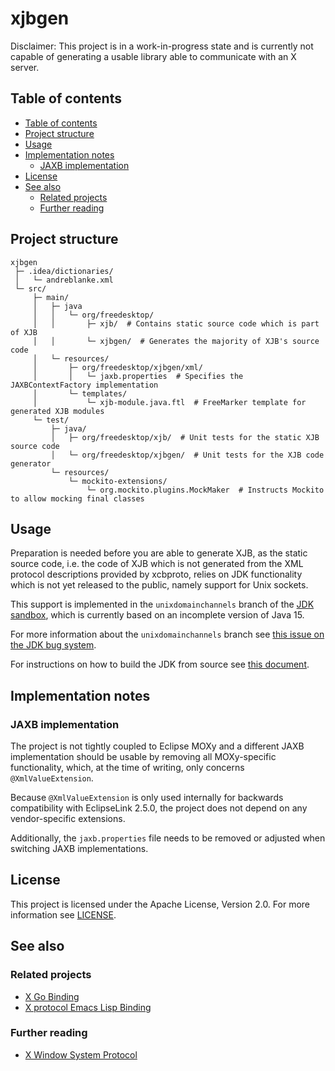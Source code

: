 # xjbgen

Disclaimer: This project is in a work-in-progress state and is currently not capable of generating a usable library
able to communicate with an X server.

## Table of contents

* [Table of contents](#table-of-contents)
* [Project structure](#project-structure)
* [Usage](#usage)
* [Implementation notes](#implementation-notes)
    * [JAXB implementation](#jaxb-implementation)
* [License](#license)
* [See also](#see-also)
    * [Related projects](#related-projects)
    * [Further reading](#further-reading)

## Project structure

```text
xjbgen
 ├─ .idea/dictionaries/
 │   └─ andreblanke.xml
 └─ src/
     ├─ main/
     │   ├─ java
     │   │   └─ org/freedesktop/
     │   │       ├─ xjb/  # Contains static source code which is part of XJB
     │   │       └─ xjbgen/  # Generates the majority of XJB's source code
     │   └─ resources/
     │       ├─ org/freedesktop/xjbgen/xml/
     │       │   └─ jaxb.properties  # Specifies the JAXBContextFactory implementation
     │       └─ templates/
     │           └─ xjb-module.java.ftl  # FreeMarker template for generated XJB modules
     └─ test/
         ├─ java/
         │   ├─ org/freedesktop/xjb/  # Unit tests for the static XJB source code
         │   └─ org/freedesktop/xjbgen/  # Unit tests for the XJB code generator
         └─ resources/
             └─ mockito-extensions/
                 └─ org.mockito.plugins.MockMaker  # Instructs Mockito to allow mocking final classes
```

## Usage

Preparation is needed before you are able to generate XJB, as the static source code,
i.e. the code of XJB which is not generated from the XML protocol descriptions provided by xcbproto,
relies on JDK functionality which is not yet released to the public, namely support for Unix sockets.

This support is implemented in the `unixdomainchannels` branch of the
[JDK sandbox](https://hg.openjdk.java.net/jdk/sandbox/), which is currently based on an incomplete version of
Java 15.

For more information about the `unixdomainchannels` branch see
[this issue on the JDK bug system](https://bugs.openjdk.java.net/browse/JDK-8231358).

For instructions on how to build the JDK from source see
[this document](https://bugs.openjdk.java.net/browse/JDK-8231358).

## Implementation notes

### JAXB implementation

The project is not tightly coupled to Eclipse MOXy and a different JAXB implementation should be
usable by removing all MOXy-specific functionality, which, at the time of writing, only concerns
`@XmlValueExtension`.

Because `@XmlValueExtension` is only used internally for backwards compatibility with EclipseLink
2.5.0, the project does not depend on any vendor-specific extensions.

Additionally, the `jaxb.properties` file needs to be removed or adjusted when switching JAXB
implementations.

## License

This project is licensed under the Apache License, Version 2.0. For more information see [LICENSE](LICENSE).

## See also

### Related projects

* [X Go Binding](https://github.com/BurntSushi/xgb)
* [X protocol Emacs Lisp Binding](https://github.com/BurntSushi/xgb)

### Further reading

* [X Window System Protocol](https://www.x.org/releases/X11R7.7/doc/xproto/x11protocol.pdf)
